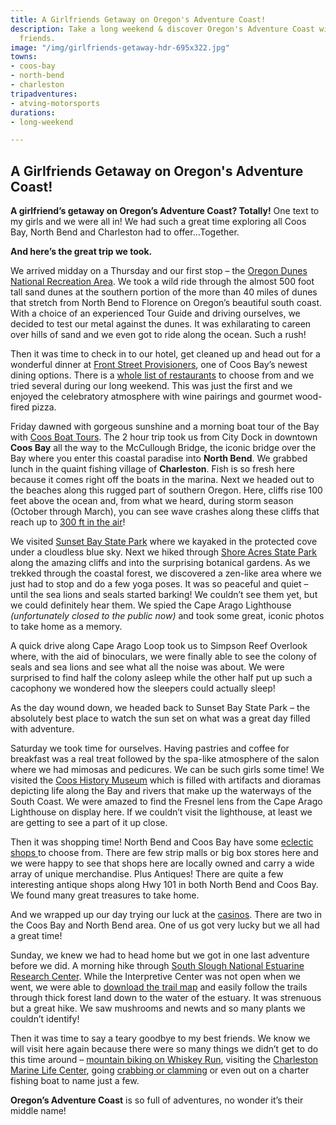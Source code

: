 ```yaml
---
title: A Girlfriends Getaway on Oregon's Adventure Coast!
description: Take a long weekend & discover Oregon's Adventure Coast with your best
  friends.
image: "/img/girlfriends-getaway-hdr-695x322.jpg"
towns:
- coos-bay
- north-bend
- charleston
tripadventures:
- atving-motorsports
durations:
- long-weekend

---
```

## A Girlfriends Getaway on Oregon's Adventure Coast!

**A girlfriend’s getaway on Oregon’s Adventure Coast? Totally!** One text to my girls and we were all in! We had such a great time exploring all Coos Bay, North Bend and Charleston had to offer…Together.

**And here’s the great trip we took.**

We arrived midday on a Thursday and our first stop – the [Oregon Dunes National Recreation Area](/tripideas/oregon-dunes-national-recreation-area/).  We took a wild ride through the almost 500 foot tall sand dunes at the southern portion of the more than 40 miles of dunes that stretch from North Bend to Florence on Oregon’s beautiful south coast. With a choice of an experienced Tour Guide and driving ourselves, we decided to test our metal against the dunes. It was exhilarating to careen over hills of sand and we even got to ride along the ocean. Such a rush!

Then it was time to check in to our hotel, get cleaned up and head out for a wonderful dinner at [Front Street Provisioners](http://frontstreetprovisioners.com/), one of Coos Bay’s newest dining options. There is a [whole list of restaurants](/dining/) to choose from and we tried several during our long weekend. This was just the first and we enjoyed the celebratory atmosphere with wine pairings and gourmet wood-fired pizza.

Friday dawned with gorgeous sunshine and a morning boat tour of the Bay with [Coos Boat Tours](https://www.coosboattours.com/). The 2 hour trip took us from City Dock in downtown **Coos Bay** all the way to the McCullough Bridge, the iconic bridge over the Bay where you enter this coastal paradise into **North Bend**. We grabbed lunch in the quaint fishing village of **Charleston**. Fish is so fresh here because it comes right off the boats in the marina. Next we headed out to the beaches along this rugged part of southern Oregon. Here, cliffs rise 100 feet above the ocean and, from what we heard, during storm season (October through March), you can see wave crashes along these cliffs that reach up to [300 ft in the air](/storm-watching/)!

We visited [Sunset Bay State Park](/state-parks-and-national-lands/) where we kayaked in the protected cove under a cloudless blue sky. Next we hiked through [Shore Acres State Park](/state-parks-and-national-lands/) along the amazing cliffs and into the surprising botanical gardens. As we trekked through the coastal forest, we discovered a zen-like area where we just had to stop and do a few yoga poses. It was so peaceful and quiet – until the sea lions and seals started barking! We couldn’t see them yet, but we could definitely hear them. We spied the Cape Arago Lighthouse _(unfortunately closed to the public now)_ and took some great, iconic photos to take home as a memory.

A quick drive along Cape Arago Loop took us to Simpson Reef Overlook where, with the aid of binoculars, we were finally able to see the colony of seals and sea lions and see what all the noise was about. We were surprised to find half the colony asleep while the other half put up such a cacophony we wondered how the sleepers could actually sleep!

As the day wound down, we headed back to Sunset Bay State Park – the absolutely best place to watch the sun set on what was a great day filled with adventure.

Saturday we took time for ourselves. Having pastries and coffee for breakfast was a real treat followed by the spa-like atmosphere of the salon where we had mimosas and pedicures. We can be such girls some time! We visited the [Coos History Museum](https://cooshistory.org/) which is filled with artifacts and dioramas depicting life along the Bay and rivers that make up the waterways of the South Coast. We were amazed to find the Fresnel lens from the Cape Arago Lighthouse on display here. If we couldn’t visit the lighthouse, at least we are getting to see a part of it up close.

Then it was shopping time! North Bend and Coos Bay have some [eclectic shops ](/shopping/)to choose from. There are few strip malls or big box stores here and we were happy to see that shops here are locally owned and carry a wide array of unique merchandise. Plus Antiques! There are quite a few interesting antique shops along Hwy 101 in both North Bend and Coos Bay. We found many great treasures to take home.

And we wrapped up our day trying our luck at the [casinos](/gaming/). There are two in the Coos Bay and North Bend area. One of us got very lucky but we all had a great time!

Sunday, we knew we had to head home but we got in one last adventure before we did. A morning hike through [South Slough National Estuarine Research Center](https://www.oregon.gov/dsl/SS/Pages/About.aspx). While the Interpretive Center was not open when we went, we were able to [download the trail map](https://www.oregon.gov/dsl/SS/Documents/south_slough_brochure_0415.pdf) and easily follow the trails through thick forest land down to the water of the estuary. It was strenuous but a great hike. We saw mushrooms and newts and so many plants we couldn’t identify!

Then it was time to say a teary goodbye to my best friends. We know we will visit here again because there were so many things we didn’t get to do this time around – [mountain biking on Whiskey Run](), visiting the [Charleston Marine Life Center](http://www.charlestonmarinelifecenter.com/), going [crabbing or clamming](/crabbing-clamming/) or even out on a charter fishing boat to name just a few.

**Oregon’s Adventure Coast** is so full of adventures, no wonder it’s their middle name!